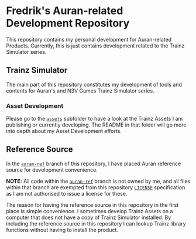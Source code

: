 # Fredrik&apos;s Auran-related Development Repository

This repository contains my personal development for Auran-related Products. Currently, this is just contains development related to the Trainz Simulator series.

## Trainz Simulator

The main part of this repository constitutes my development of tools and contents for Auran's and N3V Games Trainz Simulator series.

### Asset Development

Please go to the [`assets`](./assets) subfolder to have a look at the Trainz Assets I am publishing or currently developing. The README in that folder will go more into depth about my Asset Development efforts.

## Reference Source

In the [`auran-ref`](https://github.com/fredrikhr/auran/tree/auran-ref) branch of this repository, I have placed Auran reference source for development convenience.

**NOTE:** All code within the [`auran-ref`](https://github.com/fredrikhr/auran/tree/auran-ref) branch is not owned by me, and all files within that branch are exempted from this repository [`LICENSE`](./LICENSE) specification as I am not authorised to issue a license for these.

The reason for having the reference source in this repository in the first place is simple convenience. I sometimes develop Trainz Assets on a computer that does not have a copy of Trainz Simulator installed. By including the reference source in this repository I can lookup Trainz library functions without having to install the product.